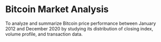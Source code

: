 # Bitcoin Market Analysis
To analyze and summarize Bitcoin price performance between January 2012 and December 2020 by studying its distribution of closing index, volume profile, and transaction data.
